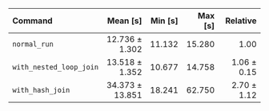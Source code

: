 | Command | Mean [s] | Min [s] | Max [s] | Relative |
|:---|---:|---:|---:|---:|
| `normal_run` | 12.736 ± 1.302 | 11.132 | 15.280 | 1.00 |
| `with_nested_loop_join` | 13.518 ± 1.352 | 10.677 | 14.758 | 1.06 ± 0.15 |
| `with_hash_join` | 34.373 ± 13.851 | 18.241 | 62.750 | 2.70 ± 1.12 |
